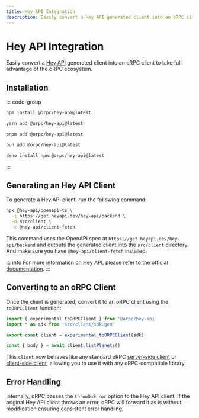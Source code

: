 ```yaml
---
title: Hey API Integration
description: Easily convert a Hey API generated client into an oRPC client to take full advantage of the oRPC ecosystem.
---
```


# Hey API Integration

Easily convert a [Hey API](https://heyapi.dev/) generated client into an oRPC client to take full advantage of the oRPC ecosystem.

## Installation

::: code-group

```sh [npm]
npm install @orpc/hey-api@latest
```

```sh [yarn]
yarn add @orpc/hey-api@latest
```

```sh [pnpm]
pnpm add @orpc/hey-api@latest
```

```sh [bun]
bun add @orpc/hey-api@latest
```

```sh [deno]
deno install npm:@orpc/hey-api@latest
```

:::

## Generating an Hey API Client

To generate a Hey API client, run the following command:

```sh
npx @hey-api/openapi-ts \
  -i https://get.heyapi.dev/hey-api/backend \
  -o src/client \
  -c @hey-api/client-fetch
```

This command uses the OpenAPI spec at `https://get.heyapi.dev/hey-api/backend` and outputs the generated client into the `src/client` directory.
And make sure you have `@hey-api/client-fetch` installed.

::: info
For more information on Hey API, please refer to the [official documentation](https://heyapi.dev/).
:::

## Converting to an oRPC Client

Once the client is generated, convert it to an oRPC client using the `toORPCClient` function:

```ts
import { experimental_toORPCClient } from '@orpc/hey-api'
import * as sdk from 'src/client/sdk.gen'

export const client = experimental_toORPCClient(sdk)

const { body } = await client.listPlanets()
```

This `client` now behaves like any standard oRPC [server-side client](/docs/client/server-side) or [client-side client](/docs/client/client-side), allowing you to use it with any oRPC-compatible library.

## Error Handling

Internally, oRPC passes the `throwOnError` option to the Hey API client. If the original Hey API client throws an error, oRPC will forward it as is without modification ensuring consistent error handling.

